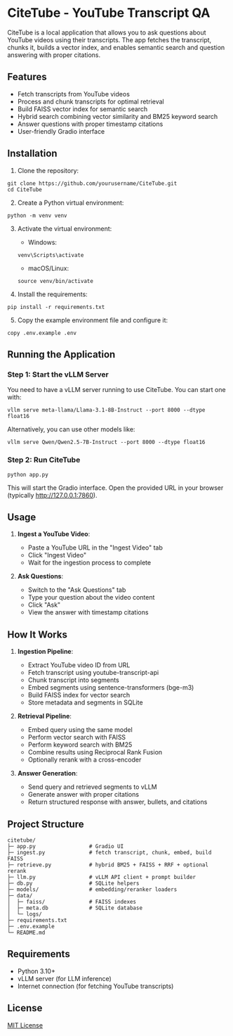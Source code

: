 # CiteTube - YouTube Transcript QA

CiteTube is a local application that allows you to ask questions about YouTube videos using their transcripts. The app fetches the transcript, chunks it, builds a vector index, and enables semantic search and question answering with proper citations.

## Features

- Fetch transcripts from YouTube videos
- Process and chunk transcripts for optimal retrieval
- Build FAISS vector index for semantic search
- Hybrid search combining vector similarity and BM25 keyword search
- Answer questions with proper timestamp citations
- User-friendly Gradio interface

## Installation

1. Clone the repository:
```
git clone https://github.com/yourusername/CiteTube.git
cd CiteTube
```

2. Create a Python virtual environment:
```
python -m venv venv
```

3. Activate the virtual environment:
   - Windows:
   ```
   venv\Scripts\activate
   ```
   - macOS/Linux:
   ```
   source venv/bin/activate
   ```

4. Install the requirements:
```
pip install -r requirements.txt
```

5. Copy the example environment file and configure it:
```
copy .env.example .env
```

## Running the Application

### Step 1: Start the vLLM Server

You need to have a vLLM server running to use CiteTube. You can start one with:

```
vllm serve meta-llama/Llama-3.1-8B-Instruct --port 8000 --dtype float16
```

Alternatively, you can use other models like:
```
vllm serve Qwen/Qwen2.5-7B-Instruct --port 8000 --dtype float16
```

### Step 2: Run CiteTube

```
python app.py
```

This will start the Gradio interface. Open the provided URL in your browser (typically http://127.0.0.1:7860).

## Usage

1. **Ingest a YouTube Video**:
   - Paste a YouTube URL in the "Ingest Video" tab
   - Click "Ingest Video"
   - Wait for the ingestion process to complete

2. **Ask Questions**:
   - Switch to the "Ask Questions" tab
   - Type your question about the video content
   - Click "Ask"
   - View the answer with timestamp citations

## How It Works

1. **Ingestion Pipeline**:
   - Extract YouTube video ID from URL
   - Fetch transcript using youtube-transcript-api
   - Chunk transcript into segments
   - Embed segments using sentence-transformers (bge-m3)
   - Build FAISS index for vector search
   - Store metadata and segments in SQLite

2. **Retrieval Pipeline**:
   - Embed query using the same model
   - Perform vector search with FAISS
   - Perform keyword search with BM25
   - Combine results using Reciprocal Rank Fusion
   - Optionally rerank with a cross-encoder

3. **Answer Generation**:
   - Send query and retrieved segments to vLLM
   - Generate answer with proper citations
   - Return structured response with answer, bullets, and citations

## Project Structure

```
citetube/
├─ app.py                 # Gradio UI
├─ ingest.py              # fetch transcript, chunk, embed, build FAISS
├─ retrieve.py            # hybrid BM25 + FAISS + RRF + optional rerank
├─ llm.py                 # vLLM API client + prompt builder
├─ db.py                  # SQLite helpers
├─ models/                # embedding/reranker loaders
├─ data/
│  ├─ faiss/              # FAISS indexes
│  ├─ meta.db             # SQLite database
│  └─ logs/
├─ requirements.txt
├─ .env.example
└─ README.md
```

## Requirements

- Python 3.10+
- vLLM server (for LLM inference)
- Internet connection (for fetching YouTube transcripts)

## License

[MIT License](LICENSE)